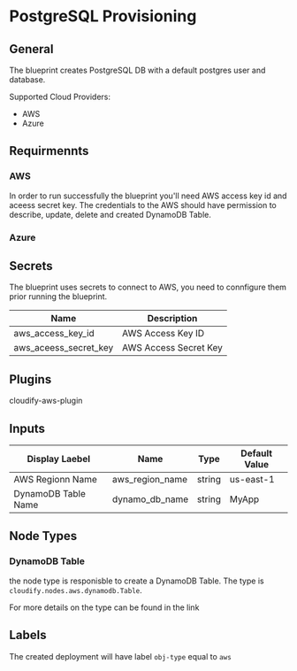 # PostgreSQL Provisioning

## General

The blueprint creates PostgreSQL DB with a default postgres user and database. 

Supported Cloud Providers:

 * AWS
 * Azure

## Requirmennts

### AWS

In order to run successfully the blueprint you'll need AWS access key id and aceess secret key. The credentials to the AWS should have permission to describe, update, delete and created DynamoDB Table.

### Azure



## Secrets

The blueprint uses secrets to connect to AWS, you need to connfigure them prior running the blueprint.

| Name                  | Description           |
| --------------------- | --------------------- |
| aws_access_key_id     | AWS Access Key ID     |
| aws_aceess_secret_key | AWS Access Secret Key |


## Plugins

cloudify-aws-plugin

## Inputs

| Display Laebel      | Name            | Type   | Default Value |
| ------------------- | --------------- | ------ | ------------- |
| AWS Regionn Name    | aws_region_name | string | us-east-1     |
| DynamoDB Table Name | dynamo_db_name  | string | MyApp         |


## Node Types

### DynamoDB Table
the node type is responisble to create a DynamoDB Table.
The type is `cloudify.nodes.aws.dynamodb.Table`. 

For more details on the type can be found in the link

## Labels

The created deployment will have label `obj-type` equal to `aws`
